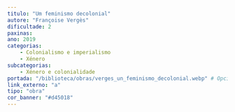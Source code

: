 ```yaml
---
titulo: "Um feminismo decolonial"
autore: "Françoise Vergès"
dificultade: 2
paxinas:
ano: 2019
categorias:
    - Colonialismo e imperialismo
    - Xénero
subcategorias:
    - Xénero e colonialidade
portada: "/biblioteca/obras/verges_un_feminismo_decolonial.webp" # Opcional, imaxe da portada
link_externo: "a"
tipo: "obra"
cor_banner: "#d45018"
---
```

